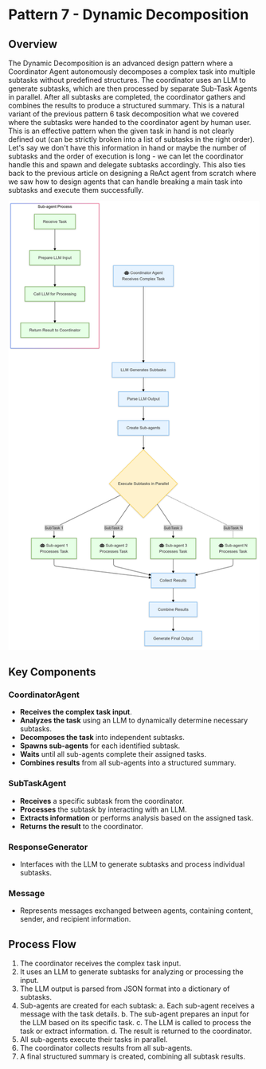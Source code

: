 # Pattern 7 - Dynamic Decomposition

## Overview

The Dynamic Decomposition is an advanced design pattern where a Coordinator Agent autonomously decomposes a complex task into multiple subtasks without predefined structures. The coordinator uses an LLM to generate subtasks, which are then processed by separate Sub-Task Agents in parallel. After all subtasks are completed, the coordinator gathers and combines the results to produce a structured summary.
This is a natural variant of the previous pattern 6 task decomposition what we covered where the subtasks were handed to the coordinator agent by human user. This is an effective pattern when the given task in hand is not clearly defined out (can be strictly broken into a list of subtasks in the right order).
Let's say we don't have this information in hand or maybe the number of subtasks and the order of execution is long - we can let the coordinator handle this and spawn and delegate subtasks accordingly. This also ties back to the previous article on designing a ReAct agent from scratch where we saw how to design agents that can handle breaking a main task into subtasks and execute them successfully.

<p align="center">
    <img src="../../../img/framework/dynamic_decomposition.png" alt="Dynamic Decomposition" width="800"/>
</p>

## Key Components

### **CoordinatorAgent**
- **Receives the complex task input**.
- **Analyzes the task** using an LLM to dynamically determine necessary subtasks.
- **Decomposes the task** into independent subtasks.
- **Spawns sub-agents** for each identified subtask.
- **Waits** until all sub-agents complete their assigned tasks.
- **Combines results** from all sub-agents into a structured summary.

### **SubTaskAgent**
- **Receives** a specific subtask from the coordinator.
- **Processes** the subtask by interacting with an LLM.
- **Extracts information** or performs analysis based on the assigned task.
- **Returns the result** to the coordinator.

### **ResponseGenerator**
- Interfaces with the LLM to generate subtasks and process individual subtasks.

### **Message**
- Represents messages exchanged between agents, containing content, sender, and recipient information.

## Process Flow

1. The coordinator receives the complex task input.
2. It uses an LLM to generate subtasks for analyzing or processing the input.
3. The LLM output is parsed from JSON format into a dictionary of subtasks.
4. Sub-agents are created for each subtask:
   a. Each sub-agent receives a message with the task details.
   b. The sub-agent prepares an input for the LLM based on its specific task.
   c. The LLM is called to process the task or extract information.
   d. The result is returned to the coordinator.
5. All sub-agents execute their tasks in parallel.
6. The coordinator collects results from all sub-agents.
7. A final structured summary is created, combining all subtask results.